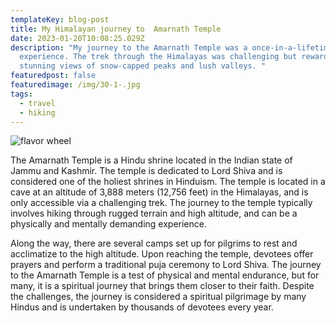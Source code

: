 ```yaml
---
templateKey: blog-post
title: My Himalayan journey to  Amarnath Temple
date: 2023-01-20T10:08:25.029Z
description: "My journey to the Amarnath Temple was a once-in-a-lifetime
  experience. The trek through the Himalayas was challenging but rewarding, with
  stunning views of snow-capped peaks and lush valleys. "
featuredpost: false
featuredimage: /img/30-1-.jpg
tags:
  - travel
  - hiking
---
```

![flavor wheel](/img/30-1-.jpg)

<!--StartFragment-->

The Amarnath Temple is a Hindu shrine located in the Indian state of Jammu and Kashmir. The temple is dedicated to Lord Shiva and is considered one of the holiest shrines in Hinduism. The temple is located in a cave at an altitude of 3,888 meters (12,756 feet) in the Himalayas, and is only accessible via a challenging trek. The journey to the temple typically involves hiking through rugged terrain and high altitude, and can be a physically and mentally demanding experience. 

Along the way, there are several camps set up for pilgrims to rest and acclimatize to the high altitude. Upon reaching the temple, devotees offer prayers and perform a traditional puja ceremony to Lord Shiva. The journey to the Amarnath Temple is a test of physical and mental endurance, but for many, it is a spiritual journey that brings them closer to their faith. Despite the challenges, the journey is considered a spiritual pilgrimage by many Hindus and is undertaken by thousands of devotees every year.

<!--EndFragment-->